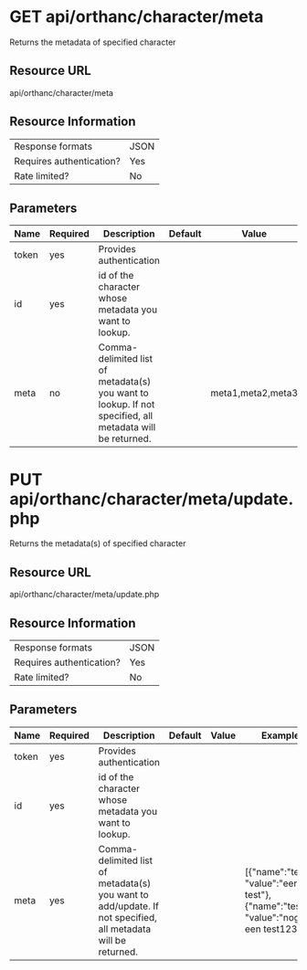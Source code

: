 
  

# GET api/orthanc/character/meta
Returns the metadata of specified character

  

## Resource URL
api/orthanc/character/meta

## Resource Information

|||
|--|--|
|Response formats | JSON |
|Requires authentication?| Yes |
|Rate limited? | No |

  

## Parameters
| Name | Required | Description | Default | Value | Example
|--|--|--|--|--|--
token | yes | Provides authentication |
id | yes | id of the character whose metadata you want to lookup. |
meta | no | Comma-delimited list of metadata(s) you want to lookup. If not specified, all metadata will be returned. | | meta1,meta2,meta3

  
  

# PUT api/orthanc/character/meta/update.php
Returns the metadata(s) of specified character

## Resource URL
api/orthanc/character/meta/update.php

## Resource Information
|||
|--|--|
|Response formats | JSON |
|Requires authentication?| Yes |
|Rate limited? | No |

## Parameters
| Name | Required | Description | Default | Value | Example
|--|--|--|--|--|--
token | yes | Provides authentication |
id | yes | id of the character whose metadata you want to lookup. |
meta | yes | Comma-delimited list of metadata(s) you want to add/update. If not specified, all metadata will be returned. | | | [{"name":"test", "value":"eerste test"}, {"name":"test1", "value":"nog een test123"}]